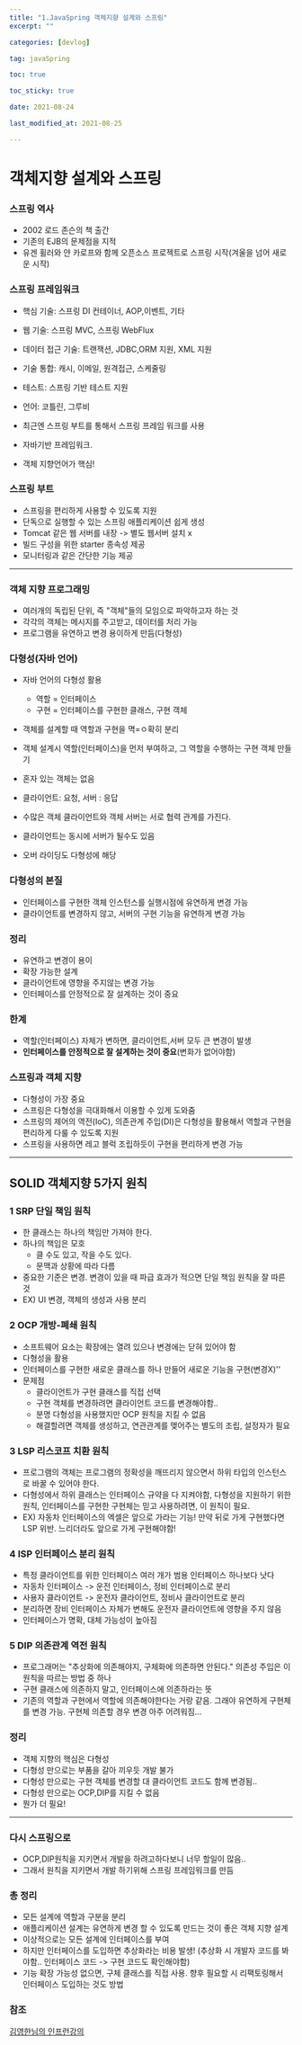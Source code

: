 ```yaml
---
title: "1.JavaSpring 객체지향 설계와 스프링"
excerpt: ""

categories: [devlog]

tag: javaSpring

toc: true

toc_sticky: true

date: 2021-08-24

last_modified_at: 2021-08-25

---
```






# 객체지향 설계와 스프링



### 스프링 역사

* 2002 로드 존슨의 책 출간
* 기존의 EJB의 문제점을 지적
* 유겐 휠러와 얀 카로프와 함께 오픈소스 프로젝트로 스프링 시작(겨울을 넘어 새로운 시작)



### 스프링 프레임워크

* 핵심 기술: 스프링 DI 컨테이너, AOP,이벤트, 기타
* 웹 기술: 스프링 MVC, 스프링 WebFlux
* 데이터 접근 기술: 트랜잭션, JDBC,ORM 지원, XML 지원
* 기술 통합: 캐시, 이메일, 원격접근, 스케줄링
* 테스트: 스프링 기반 테스트 지원
* 언어: 코틀린, 그루비
* 최근엔 스프링 부트를 통해서 스프링 프레임 워크를 사용



* 자바기반 프레임워크.
* 객체 지향언어가 핵심!



### 스프링 부트

* 스프링을 편리하게 사용할 수 있도록 지원
* 단독으로 실행할 수 있는 스프링 애플리케이션 쉽게 생성
* Tomcat 같은 웹 서버를 내장 -> 별도 웹서버 설치 x
* 빌드 구성을 위한 starter 종속성 제공
* 모니터링과 같은 간단한 기능 제공





---

### 객체 지향 프로그래밍

* 여러개의 독립된 단위, 즉 "객체"들의 모임으로 파악하고자 하는 것
* 각각의 객체는 메시지를 주고받고, 데이터를 처리 가능
* 프로그램을 유연하고 변경 용이하게 만듬(다형성)



### 다형성(자바 언어)

* 자바 언어의 다형성 활용
  * 역할 = 인터페이스
  * 구현 = 인터페이스를 구현한 클래스, 구현 객체
* 객체를 설계할 때 역할과 구현을 멱=ㅇ확히 분리
* 객체 설계시 역할(인터페이스)을 먼저 부여하고, 그 역할을 수행하는 구현 객체 만들기



* 혼자 있는 객체는 없음
* 클라이언트: 요청, 서버 : 응답
* 수많은 객체 클라이언트와 객체 서버는 서로 협력 관계를 가진다.
* 클라이언트는 동시에 서버가 될수도 있음



* 오버 라이딩도 다형성에 해당



### 다형성의 본질

* 인터페이스를 구현한 객체 인스턴스를 실행시점에 유연하게 변경 가능
* 클라이언트를 변경하지 않고, 서버의 구현 기능을 유연하게 변경 가능



### 정리

* 유연하고 변경이 용이
* 확장 가능한 설계
* 클라이언트에 영향을 주지않는 변경 가능
* 인터페이스를 안정적으로 잘 설계하는 것이 중요



### 한계

* 역할(인터페이스) 자체가 변하면, 클라이언트,서버 모두 큰 변경이 발생
* **인터페이스를 안정적으로 잘 설계하는 것이 중요**(변화가 없어야함)



### 스프링과 객체 지향

* 다형성이 가장 중요
* 스프링은 다형성을 극대화해서 이용할 수 있게 도와줌
* 스프링의 제어의 역전(IoC), 의존관계 주입(DI)은 다형성을 활용해서 역할과 구현을 편리하게 다룰 수 있도록 지원
* 스프링을 사용하면 레고 블럭 조립하듯이 구현을 편리하게 변경 가능



---



## SOLID 객체지향 5가지 원칙



### 1 SRP 단일 책임 원칙

* 한 클래스는 하나의 책임만 가져야 한다.
* 하나의 책임은 모호
  * 클 수도 있고, 작을 수도 있다.
  * 문맥과 상황에 따라 다름
* 중요한 기준은 변경. 변경이 있을 때 파급 효과가 적으면 단일 책임 원칙을 잘 따른 것
* EX) UI 변경, 객체의 생성과 사용 분리



### 2 OCP 개방-폐쇄 원칙

* 소프트웨어 요소는 확장에는 열려 있으나 변경에는 닫혀 있어야 함
* 다형성을 활용
* 인터페이스를 구현한 새로운 클래스를 하나 만들어 새로운 기능을 구현(변경X)''
* 문제점
  * 클라이언트가 구현 클래스를 직접 선택
  * 구현 객체를 변경하려면 클라이언트 코드를 변경해야함..
  * 분명 다형성을 사용했지만 OCP 원칙을 지킬 수 없음
  * 해결할려면 객체를 생성하고, 연관관계를 맺어주는 별도의 조립, 설정자가 필요



### 3 LSP 리스코프 치환 원칙

* 프로그램의 객체는 프로그램의 정확성을 깨뜨리지 않으면서 하위 타입의 인스턴스로 바꿀 수 있어야 한다.
* 다형성에서 하위 클래스는 인터페이스 규약을 다 지켜야함, 다형성을 지원하기 위한 원칙, 인터페이스를 구현한 구현체는 믿고 사용하려면, 이 원칙이 필요.
* EX) 자동차 인터페이스의 엑셀은 앞으로 가라는 기능! 만약 뒤로 가게 구현했다면 LSP 위반. 느리더라도 앞으로 가게 구현해야함!



### 4 ISP 인터페이스 분리 원칙

* 특정 클라이언트를 위한 인터페이스 여러 개가 범용 인터페이스 하나보다 낫다
* 자동차 인터페이스 -> 운전 인터페이스, 정비 인터페이스로 분리
* 사용자 클라이언트 -> 운전자 클라이언트, 정비사 클라이언트로 분리
* 분리하면 장비 인터페이스 자체가 변해도 운전자 클라이언트에 영향을 주지 않음
* 인터페이스가 명확, 대체 가능성이 높아짐



### 5 DIP 의존관계 역전 원칙

* 프로그래머는 "추상화에 의존해야지, 구체화에 의존하면 안된다." 의존성 주입은 이 원칙을 따르는 방법 중 하나
* 구현 클래스에 의존하지 말고, 인터페이스에 의존하라는 뜻
* 기존의 역할과 구현에서 역할에 의존해야한다는 거랑 같음. 그래야 유연하게 구현체를 변경 가능. 구현체 의존할 경우 변경 아주 어려워짐...



### 정리

* 객체 지향의 핵심은 다형성
* 다형성 만으로는 부품을 갈아 끼우듯 개발 불가
* 다형성 만으로는 구현 객체를 변경할 대 클라이언트 코드도 함께 변경됨..
* 다형성 만으로는 OCP,DIP를 지킬 수 없음
* 뭔가 더 필요!



---



### 다시 스프링으로

* OCP,DIP원칙을 지키면서 개발을 하려고하다보니 너무 할일이 많음..
* 그래서 원칙을 지키면서 개발 하기위해 스프링 프레임워크를 만듬



### 총 정리

* 모든 설계에 역할과 구분을 분리
* 애플리케이션 설계는 유연하게 변경 할 수 있도록 만드는 것이 좋은 객체 지향 설계
* 이상적으로는 모든 설계에 인터페이스를 부여
* 하지만 인터페이스를 도입하면 추상화라는 비용 발생! (추상화 시 개발자 코드를 봐야함.. 인터페이스 코드 -> 구현 코드도 확인해야함)
* 기능 확장 가능성 없으면, 구체 클래스를 직접 사용. 향후 필요할 시 리팩토링해서 인터페이스 도입하는 것도 방법







### 참조

[김영한님의 인프런강의](https://www.inflearn.com/course/%EC%8A%A4%ED%94%84%EB%A7%81-%ED%95%B5%EC%8B%AC-%EC%9B%90%EB%A6%AC-%EA%B8%B0%EB%B3%B8%ED%8E%B8)

